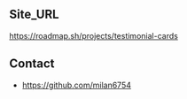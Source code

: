 
## Site_URL
https://roadmap.sh/projects/testimonial-cards

## Contact
- https://github.com/milan6754
